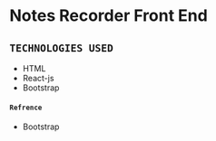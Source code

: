 # Notes Recorder Front End

## `TECHNOLOGIES USED`

- HTML
- React-js 
- Bootstrap

#### `Refrence`
- Bootstrap
